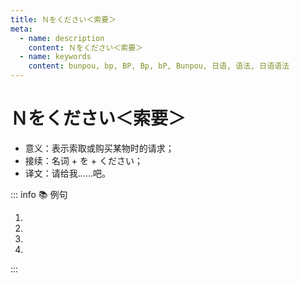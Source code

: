 ```yaml
---
title: Ｎをください＜索要＞
meta:
  - name: description
    content: Ｎをください＜索要＞
  - name: keywords
    content: bunpou, bp, BP, Bp, bP, Bunpou, 日语, 语法, 日语语法
---
```


# Ｎをください＜索要＞

* 意义：表示索取或购买某物时的请求；
* 接续：名词 + を + ください；
* 译文：请给我......吧。

::: info :books: 例句

1. <grammer-content id='1-9-11-0' sentence="それを**[二/ふた]つください**。" trans="那个给我来俩。" />
2. <grammer-content id='1-9-11-1' sentence="[紹興酒/しょうこうしゅ]を**２[本/ほん]ください**。" trans="我买两瓶绍兴酒。" />
3. <grammer-content id='1-9-11-2' sentence="ジャスミン[茶/ちゃ]を500グラムと、[茶器/ちゃき]セット**を[一/ひと]つください**。" trans="请给我500克茉莉花茶和一套茶具。" />
4. <grammer-content id='1-9-11-3' sentence="すみません、[留学/りゅがく]の**[申込書/もうしこみしょ]をください**。" trans="你好，请把留学申请书给我。" />

:::
